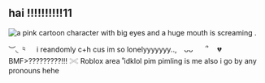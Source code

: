 ## hai !!!!!!!!!!11
<img src="https://media.tenor.com/HS1tLyDvpSQAAAAM/pim-smiling-friends.gif" alt="a pink cartoon character with big eyes and a huge mouth is screaming ."/>

︶◟ ⺀　 i reandomly c+h cus im so lonelyyyyyyy..,  ⠀ᴗᴗ　⠀՞ 　💔 
BMF>?????????!!!
𓏵 Roblox area ˚idklol
pim pimling is me also i go by any pronouns hehe
